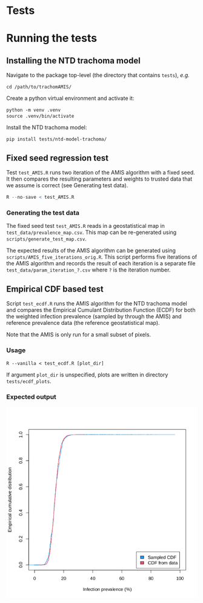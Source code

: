 # Tests

# Running the tests

## Installing the NTD trachoma model

Navigate to the package top-level (the directory that contains `tests`), _e.g._
```shell
cd /path/to/trachomAMIS/
```
Create a python virtual environment and activate it:
```shell
python -m venv .venv
source .venv/bin/activate
```

Install the NTD trachoma model:

```shell
pip install tests/ntd-model-trachoma/
```

## Fixed seed regression test

Test `test_AMIS.R` runs two iteration of the AMIS algorithm with a
fixed seed. It then compares the resulting parameters and weights to
trusted data that we assume is correct (see Generating test data).

```R
R --no-save < test_AMIS.R
```
### Generating the test data

The fixed seed test `test_AMIS.R` reads in a geostatistical map in
`test_data/prevalence_map.csv`. This map can be re-generated using
`scripts/generate_test_map.csv`.

The expected results of the AMIS algorithm can be generated using
`scripts/AMIS_five_iterations_orig.R`. This script performs five
iterations of the AMIS algorithm and records the result of each
iteration is a separate file `test_data/param_iteration_?.csv` where
`?` is the iteration number.

## Empirical CDF based test

Script `test_ecdf.R` runs the AMIS algorithm for the NTD trachoma
model and compares the Empirical Cumulant Distribution Function (ECDF)
for both the weighted infection prevalence (sampled by through the
AMIS) and reference prevalence data (the reference geostatistical map).

Note that the AMIS is only run for a small subset of pixels.

### Usage
```shell
R --vanilla < test_ecdf.R [plot_dir]
```
If argument `plot_dir` is unspecified, plots are written in directory `tests/ecdf_plots`.

### Expected output

![typical expected ecdf plot](expected_ecdf_plot.png)
